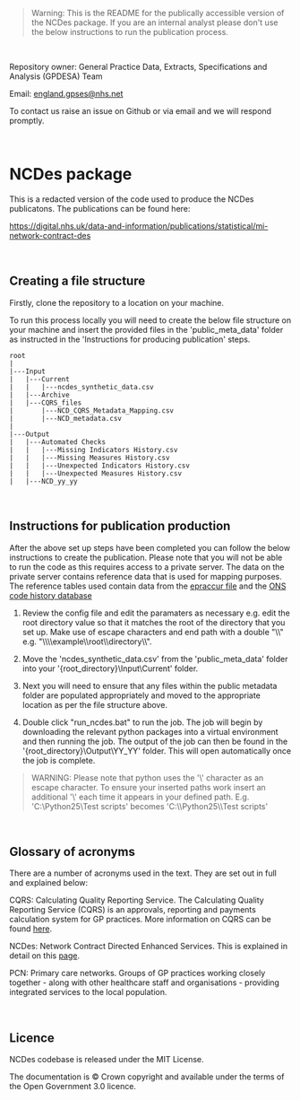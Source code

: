 > Warning: This is the README for the publically accessible version of the NCDes package. If you are an internal analyst please don't use the below instructions to run the publication process.

<p>&nbsp;</p>

Repository owner: General Practice Data, Extracts, Specifications and Analysis (GPDESA) Team

Email: england.gpses@nhs.net

To contact us raise an issue on Github or via email and we will respond promptly.

<p>&nbsp;</p>

# NCDes package

This is a redacted version of the code used to produce the NCDes publicatons. The publications can be found here:

https://digital.nhs.uk/data-and-information/publications/statistical/mi-network-contract-des

<p>&nbsp;</p>

## Creating a file structure 

Firstly, clone the repository to a location on your machine.

To run this process locally you will need to create the below file structure on your machine and insert the provided files in the 'public_meta_data' folder as instructed in the 'Instructions for producing publication' steps.

```
root
|
|---Input
|   |---Current
|   |   |---ncdes_synthetic_data.csv
|   |---Archive
|   |---CQRS_files
|       |---NCD_CQRS_Metadata_Mapping.csv
|       |---NCD_metadata.csv
|
|---Output
|   |---Automated Checks
|   |   |---Missing Indicators History.csv
|   |   |---Missing Measures History.csv
|   |   |---Unexpected Indicators History.csv
|   |   |---Unexpected Measures History.csv
|   |---NCD_yy_yy

```

<p>&nbsp;</p>

## Instructions for publication production
After the above set up steps have been completed you can follow the below instructions to create the publication. Please note that you will not be able to run the code as this requires access to a private server. The data on the private server contains reference data that is used for mapping purposes. The reference tables used contain data from the [epraccur file](https://digital.nhs.uk/services/organisation-data-service/file-downloads/gp-and-gp-practice-related-data) and the [ONS code history database](https://www.ons.gov.uk/methodology/geography/geographicalproducts/namescodesandlookups/codehistorydatabasechd)

1) Review the config file and edit the paramaters as necessary e.g. edit the root directory value so that it matches the root of the directory that you set up. Make use of escape characters and end path with a double "\\\\" e.g. "\\\\\\\example\\\root\\\directory\\\\".

2) Move the 'ncdes_synthetic_data.csv' from the 'public_meta_data' folder into your '{root_directory}\Input\Current' folder.

3) Next you will need to ensure that any files within the public metadata folder are populated appropriately and moved to the appropriate location as per the file structure above.

4) Double click "run_ncdes.bat" to run the job. The job will begin by downloading the relevant python packages into a virtual environment and then running the job. The output of the job can then be found in the '{root_directory}\Output\YY_YY' folder. This will open automatically once the job is complete. 

> WARNING: Please note that python uses the '\\' character as an escape character. To ensure your inserted paths work insert an additional '\\' each time it appears in your defined path. E.g.  'C:\Python25\Test scripts' becomes 'C:\\\Python25\\\Test scripts'  

<p>&nbsp;</p>

## Glossary of acronyms
There are a number of acronyms used in the text. They are set out in full and explained below:

 CQRS: Calculating Quality Reporting Service. The Calculating Quality Reporting Service (CQRS) is an approvals, reporting and payments calculation system for GP practices. More information on CQRS can be found [here](https://welcome.cqrs.nhs.uk/).

NCDes: Network Contract Directed Enhanced Services. This is explained in detail on this [page](https://digital.nhs.uk/data-and-information/publications/statistical/mi-network-contract-des).

PCN: Primary care networks. Groups of GP practices working closely together - along with other healthcare staff and organisations - providing integrated services to the local population.

<p>&nbsp;</p>

## Licence
NCDes codebase is released under the MIT License.

The documentation is © Crown copyright and available under the terms of the Open Government 3.0 licence.